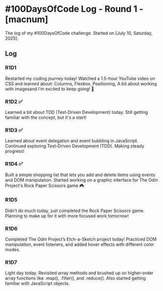 # #100DaysOfCode Log - Round 1 - [macnum]

The log of my #100DaysOfCode challenge. Started on [July 10, Saturday, 2025].

## Log

### R1D1 
Restarted my coding journey today!
Watched a 1.5-hour YouTube video on CSS and learned about: Columns, Flexbox, Positioning, A bit about working with imagesand  i'm excited to keep going! 💪

### R1D2 ✅
Learned a bit about TDD (Test-Driven Development) today.
Still getting familiar with the concept, but it's a start!

### R1D3 ✅
Learned about event delegation and event bubbling in JavaScript.
Continued exploring Test-Driven Development (TDD).
Making steady progress!

### R1D4 ✅
Built a simple shopping list that lets you add and delete items using events and DOM manipulation.
Started working on a graphic interface for The Odin Project's Rock Paper Scissors game 🎮

### R1D5
Didn’t do much today, just completed the Rock Paper Scissors game.
Planning to make up for it with more focused work tomorrow! 

### R1D6
Completed The Odin Project’s Etch-a-Sketch project today!
Practiced DOM manipulation, event listeners, and added hover effects with different color modes.

### R1D7
Light day today. Revisited array methods and brushed up on higher-order array functions like .map(), .filter(), and .reduce(). Also started getting familiar with JavaScript objects.
